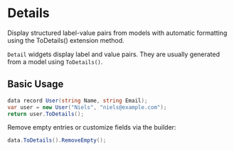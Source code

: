 # Details

<Ingress>
Display structured label-value pairs from models with automatic formatting using the ToDetails() extension method.
</Ingress>

`Detail` widgets display label and value pairs. They are usually generated from a model using `ToDetails()`.

## Basic Usage

```csharp
data record User(string Name, string Email);
var user = new User("Niels", "niels@example.com");
return user.ToDetails();
```

Remove empty entries or customize fields via the builder:

```csharp
data.ToDetails().RemoveEmpty();
```

<WidgetDocs Type="Ivy.Details" ExtensionTypes="Ivy.Builders.DetailsBuilderExtensions" SourceUrl="https://github.com/Ivy-Interactive/Ivy-Framework/blob/main/Ivy/Builders/DetailsBuilder.cs"/>
